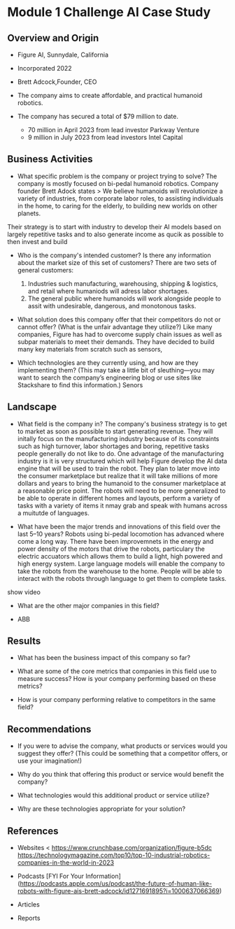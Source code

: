 # Module 1 Challenge AI Case Study

## Overview and Origin

* Figure AI, Sunnydale, California
* Incorporated 2022
* Brett Adcock,Founder, CEO

* The company aims to create affordable, and practical humanoid robotics.  

* The company has secured a total of $79 million to date. 
  - 70 million in April 2023 from lead investor Parkway Venture
  - 9 million in July 2023 from lead investors Intel Capital

## Business Activities

* What specific problem is the company or project trying to solve? The company is mostly focused on bi-pedal humanoid robotics. Company founder Brett Adock states > We believe humanoids will revolutionize a variety of industries, from corporate labor roles, to assisting individuals in the home, to caring for the elderly, to building new worlds on other planets. 

Their strategy is to start with industry to develop their AI models based on largely repetitive tasks and to also generate income as qucik as possible to then invest and build  

* Who is the company's intended customer? Is there any information about the market size of this set of customers? There are two sets of general customers:
    1. Industries such manufacturing, warehousing, shipping & logistics, and retail where humaniods will adress labor shortages. 
    2. The general public where humanoids will work alongside people to assit with undesirable, dangerous, and monotonous tasks. 

* What solution does this company offer that their competitors do not or cannot offer? (What is the unfair advantage they utilize?) Like many companies, Figure has had to overcome supply chain issues as well as subpar materials to meet their demands. They have decided to build many key materials from scratch such as sensors, 

* Which technologies are they currently using, and how are they implementing them? (This may take a little bit of sleuthing&mdash;you may want to search the company’s engineering blog or use sites like Stackshare to find this information.) Senors

## Landscape

* What field is the company in? The company's business strategy is to get to market as soon as possible to start generating revenue. They will initally focus on the manufacturing industry because of its constraints such as high turnover, labor shortages and boring, repetitive tasks people generally do not like to do. One advantage of the manufacturing industry is it is very structured which will help Figure develop the AI data engine that will be used to train the robot. They plan to later move into the consumer marketplace but realize that it will take millions of more dollars and years to bring the humanoid to the consumer marketplace at a reasonable price point. The robots will need to be more generalized to be able to operate in different homes and layouts, perform a variety of tasks with a variety of items it nmay grab and speak with humans across a muitutde of languages. 

* What have been the major trends and innovations of this field over the last 5&ndash;10 years? Robots using bi-pedal locomotion has advanced where come a long way. 
There have been improvemnets in the energy and power density of the motors that drive the robots, particulary the electric accuators which allows them to build a light, high powered and high energy system. 
Large language models will enable the company to take the robots from the warehouse to the home. People will be able to interact with the robots through language to get them to complete tasks. 


 show video

* What are the other major companies in this field? 
- ABB


## Results

* What has been the business impact of this company so far?

* What are some of the core metrics that companies in this field use to measure success? How is your company performing based on these metrics?

* How is your company performing relative to competitors in the same field?

## Recommendations

* If you were to advise the company, what products or services would you suggest they offer? (This could be something that a competitor offers, or use your imagination!)

* Why do you think that offering this product or service would benefit the company?

* What technologies would this additional product or service utilize?

* Why are these technologies appropriate for your solution?

## References

* Websites
<
<https://www.crunchbase.com/organization/figure-b5dc>
<https://technologymagazine.com/top10/top-10-industrial-robotics-companies-in-the-world-in-2023>

* Podcasts
[FYI For Your Information] (https://podcasts.apple.com/us/podcast/the-future-of-human-like-robots-with-figure-ais-brett-adcock/id1271691895?i=1000637066369)

* Articles

* Reports
